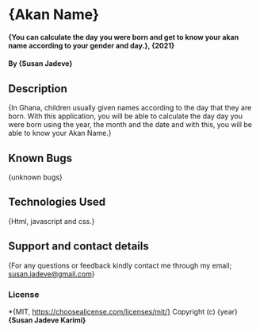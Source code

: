 # {Akan Name}
#### {You can calculate the day you were born and get to know your akan name according to your gender and day.}, {2021}
#### By **{Susan Jadeve}**
## Description
{In Ghana, children usually given names according to the day that they are born. With this application, you will be able to calculate the day day you were born using the year, the month and the date and with this, you will be able to know your Akan Name.}
## Known Bugs
{unknown bugs}
## Technologies Used
{Html, javascript and css.}
## Support and contact details
{For any questions or feedback kindly contact me through my email; susan.jadeve@gmail.com}
### License
*{MIT, https://choosealicense.com/licenses/mit/}
Copyright (c) {year} **{Susan Jadeve Karimi}**